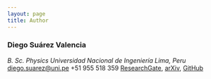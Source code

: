 ```yaml
---
layout: page
title: Author
---
```

### Diego Suárez Valencia

*B. Sc. Physics*
*Universidad Nacional de Ingeniería*
*Lima, Peru*
diego.suarez@uni.pe
+51 955 518 359
[ResearchGate](https://www.researchgate.net/profile/Diego_Suarez_Valencia), [arXiv](https://arxiv.org/search/hep-th?searchtype=author&query=Suarez%2C+D), [GitHub](https://github.com/dszv)
<!--stackedit_data:
eyJoaXN0b3J5IjpbMjA2NDAxMDI4NSwtODE0NzkyNjI3LC0xOD
UyOTUxNTY3LDU3NjUzNTM4OCwtOTMzNzEzNTEyLC00NTc0ODUz
OTldfQ==
-->
